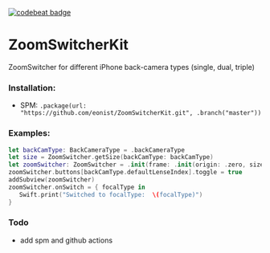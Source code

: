 [![codebeat badge](https://codebeat.co/badges/f5171a1b-f24e-4dab-9f6b-346d28be9a0d)](https://codebeat.co/projects/github-com-eonist-zoomswitcherkit-master)

# ZoomSwitcherKit
ZoomSwitcher for different iPhone back-camera types (single, dual, triple)

### Installation:
- SPM: `.package(url: "https://github.com/eonist/ZoomSwitcherKit.git", .branch("master"))`

### Examples:
```swift
let backCamType: BackCameraType = .backCameraType
let size = ZoomSwitcher.getSize(backCamType: backCamType)
let zoomSwitcher: ZoomSwitcher = .init(frame: .init(origin: .zero, size: size), backCameraType: backCamType) zoomSwitcher.anchorAndSize(to: self, size: size)
zoomSwitcher.buttons[backCamType.defaultLenseIndex].toggle = true
addSubview(zoomSwitcher)
zoomSwitcher.onSwitch = { focalType in
   Swift.print("Switched to focalType:  \(focalType)")
}
```
### Todo
- add spm and github actions
